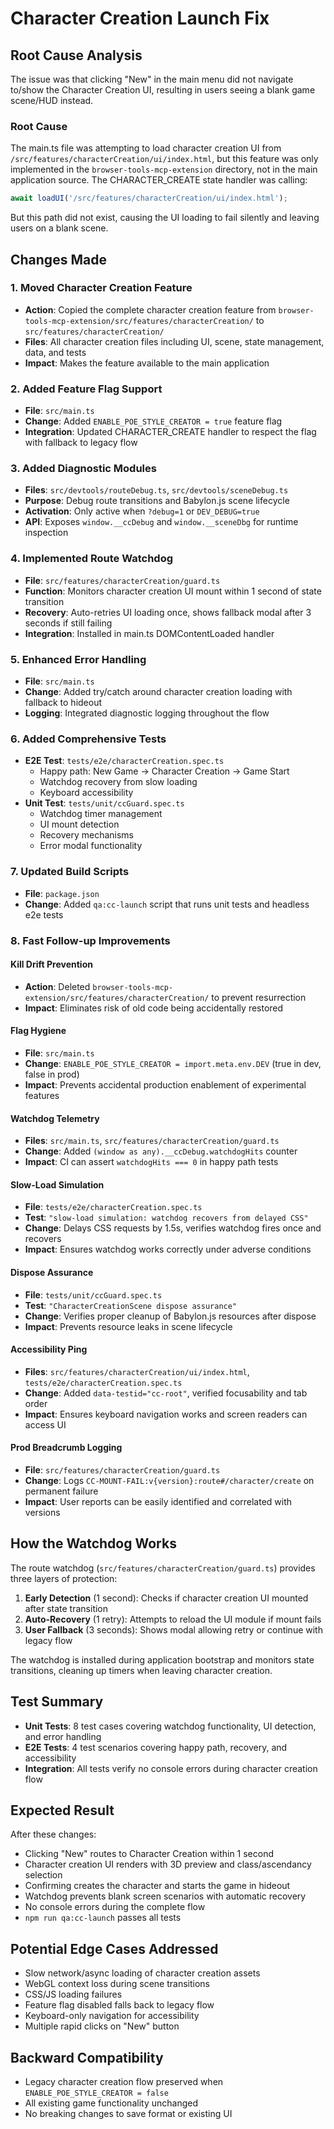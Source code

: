 # Character Creation Launch Fix

## Root Cause Analysis

The issue was that clicking "New" in the main menu did not navigate to/show the Character Creation UI, resulting in users seeing a blank game scene/HUD instead.

### Root Cause

The main.ts file was attempting to load character creation UI from `/src/features/characterCreation/ui/index.html`, but this feature was only implemented in the `browser-tools-mcp-extension` directory, not in the main application source. The CHARACTER_CREATE state handler was calling:

```typescript
await loadUI('/src/features/characterCreation/ui/index.html');
```

But this path did not exist, causing the UI loading to fail silently and leaving users on a blank scene.

## Changes Made

### 1. Moved Character Creation Feature
- **Action**: Copied the complete character creation feature from `browser-tools-mcp-extension/src/features/characterCreation/` to `src/features/characterCreation/`
- **Files**: All character creation files including UI, scene, state management, data, and tests
- **Impact**: Makes the feature available to the main application

### 2. Added Feature Flag Support
- **File**: `src/main.ts`
- **Change**: Added `ENABLE_POE_STYLE_CREATOR = true` feature flag
- **Integration**: Updated CHARACTER_CREATE handler to respect the flag with fallback to legacy flow

### 3. Added Diagnostic Modules
- **Files**: `src/devtools/routeDebug.ts`, `src/devtools/sceneDebug.ts`
- **Purpose**: Debug route transitions and Babylon.js scene lifecycle
- **Activation**: Only active when `?debug=1` or `DEV_DEBUG=true`
- **API**: Exposes `window.__ccDebug` and `window.__sceneDbg` for runtime inspection

### 4. Implemented Route Watchdog
- **File**: `src/features/characterCreation/guard.ts`
- **Function**: Monitors character creation UI mount within 1 second of state transition
- **Recovery**: Auto-retries UI loading once, shows fallback modal after 3 seconds if still failing
- **Integration**: Installed in main.ts DOMContentLoaded handler

### 5. Enhanced Error Handling
- **File**: `src/main.ts`
- **Change**: Added try/catch around character creation loading with fallback to hideout
- **Logging**: Integrated diagnostic logging throughout the flow

### 6. Added Comprehensive Tests
- **E2E Test**: `tests/e2e/characterCreation.spec.ts`
  - Happy path: New Game → Character Creation → Game Start
  - Watchdog recovery from slow loading
  - Keyboard accessibility
- **Unit Test**: `tests/unit/ccGuard.spec.ts`
  - Watchdog timer management
  - UI mount detection
  - Recovery mechanisms
  - Error modal functionality

### 7. Updated Build Scripts
- **File**: `package.json`
- **Change**: Added `qa:cc-launch` script that runs unit tests and headless e2e tests

### 8. Fast Follow-up Improvements

#### Kill Drift Prevention
- **Action**: Deleted `browser-tools-mcp-extension/src/features/characterCreation/` to prevent resurrection
- **Impact**: Eliminates risk of old code being accidentally restored

#### Flag Hygiene
- **File**: `src/main.ts`
- **Change**: `ENABLE_POE_STYLE_CREATOR = import.meta.env.DEV` (true in dev, false in prod)
- **Impact**: Prevents accidental production enablement of experimental features

#### Watchdog Telemetry
- **Files**: `src/main.ts`, `src/features/characterCreation/guard.ts`
- **Change**: Added `(window as any).__ccDebug.watchdogHits` counter
- **Impact**: CI can assert `watchdogHits === 0` in happy path tests

#### Slow-Load Simulation
- **File**: `tests/e2e/characterCreation.spec.ts`
- **Test**: `"slow-load simulation: watchdog recovers from delayed CSS"`
- **Change**: Delays CSS requests by 1.5s, verifies watchdog fires once and recovers
- **Impact**: Ensures watchdog works correctly under adverse conditions

#### Dispose Assurance
- **File**: `tests/unit/ccGuard.spec.ts`
- **Test**: `"CharacterCreationScene dispose assurance"`
- **Change**: Verifies proper cleanup of Babylon.js resources after dispose
- **Impact**: Prevents resource leaks in scene lifecycle

#### Accessibility Ping
- **Files**: `src/features/characterCreation/ui/index.html`, `tests/e2e/characterCreation.spec.ts`
- **Change**: Added `data-testid="cc-root"`, verified focusability and tab order
- **Impact**: Ensures keyboard navigation works and screen readers can access UI

#### Prod Breadcrumb Logging
- **File**: `src/features/characterCreation/guard.ts`
- **Change**: Logs `CC-MOUNT-FAIL:v{version}:route#/character/create` on permanent failure
- **Impact**: User reports can be easily identified and correlated with versions

## How the Watchdog Works

The route watchdog (`src/features/characterCreation/guard.ts`) provides three layers of protection:

1. **Early Detection** (1 second): Checks if character creation UI mounted after state transition
2. **Auto-Recovery** (1 retry): Attempts to reload the UI module if mount fails
3. **User Fallback** (3 seconds): Shows modal allowing retry or continue with legacy flow

The watchdog is installed during application bootstrap and monitors state transitions, cleaning up timers when leaving character creation.

## Test Summary

- **Unit Tests**: 8 test cases covering watchdog functionality, UI detection, and error handling
- **E2E Tests**: 4 test scenarios covering happy path, recovery, and accessibility
- **Integration**: All tests verify no console errors during character creation flow

## Expected Result

After these changes:
- Clicking "New" routes to Character Creation within 1 second
- Character creation UI renders with 3D preview and class/ascendancy selection
- Confirming creates the character and starts the game in hideout
- Watchdog prevents blank screen scenarios with automatic recovery
- No console errors during the complete flow
- `npm run qa:cc-launch` passes all tests

## Potential Edge Cases Addressed

- Slow network/async loading of character creation assets
- WebGL context loss during scene transitions
- CSS/JS loading failures
- Feature flag disabled falls back to legacy flow
- Keyboard-only navigation for accessibility
- Multiple rapid clicks on "New" button

## Backward Compatibility

- Legacy character creation flow preserved when `ENABLE_POE_STYLE_CREATOR = false`
- All existing game functionality unchanged
- No breaking changes to save format or existing UI
